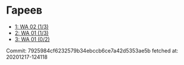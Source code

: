 # Гареев
- [1: WA 02 (1/3)](1.md)
- [2: WA 01 (1/3)](2.md)
- [3: WA 01 (0/2)](3.md)

Commit: 7925984cf6232579b34ebccb6ce7a42d5353ae5b
 fetched at: 20201217-124118
